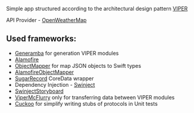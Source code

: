 
Simple app structured according to the architectural design pattern [VIPER](https://www.objc.io/issues/13-architecture/viper/)

API Provider - [OpenWeatherMap](http://openweathermap.org/api)

## Used frameworks:

- [Generamba](https://github.com/rambler-digital-solutions/Generamba) for generation VIPER modules
- [Alamofire](https://github.com/Alamofire)
- [ObjectMapper](https://github.com/Hearst-DD/ObjectMapper/) for map JSON objects to Swift types
- [AlamofireObjectMapper](https://github.com/tristanhimmelman/AlamofireObjectMapper) 
- [SugarRecord](https://github.com/carambalabs/SugarRecord) CoreData wrapper
- Dependency Injection - [Swinject](https://github.com/Swinject/Swinject) 
- [SwinjectStoryboard](https://github.com/Swinject/SwinjectStoryboard)
- [ViperMcFlurry](https://github.com/rambler-digital-solutions/ViperMcFlurry) only for transferring data between VIPER modules
- [Cuckoo](https://github.com/SwiftKit/Cuckoo) for simplify writing stubs of protocols in Unit tests
